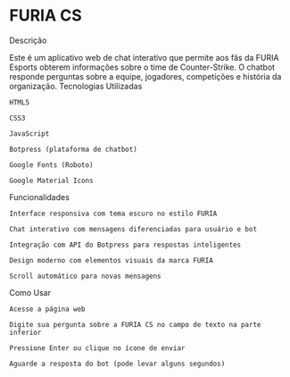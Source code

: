 # FURIA CS
 
Descrição

Este é um aplicativo web de chat interativo que permite aos fãs da FURIA Esports obterem informações sobre o time de Counter-Strike. O chatbot responde perguntas sobre a equipe, jogadores, competições e história da organização.
Tecnologias Utilizadas

    HTML5

    CSS3

    JavaScript

    Botpress (plataforma de chatbot)

    Google Fonts (Roboto)

    Google Material Icons

Funcionalidades

    Interface responsiva com tema escuro no estilo FURIA

    Chat interativo com mensagens diferenciadas para usuário e bot

    Integração com API do Botpress para respostas inteligentes

    Design moderno com elementos visuais da marca FURIA

    Scroll automático para novas mensagens

Como Usar

    Acesse a página web

    Digite sua pergunta sobre a FURIA CS no campo de texto na parte inferior

    Pressione Enter ou clique no ícone de enviar

    Aguarde a resposta do bot (pode levar alguns segundos)
